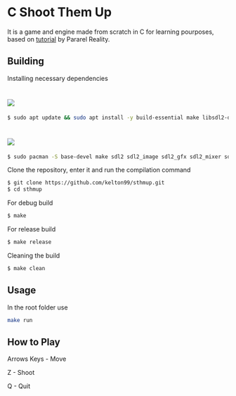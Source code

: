 # C Shoot Them Up

It is a game and engine made from scratch in C for learning pourposes, based on [tutorial](https://www.parallelrealities.co.uk/tutorials/#shooter) by Pararel Reality.

## Building

Installing necessary dependencies

# ![](https://img.shields.io/badge/Debian-A81D33?style=for-the-badge&logo=debian&logoColor=white)
```bash
$ sudo apt update && sudo apt install -y build-essential make libsdl2-dev libsdl2-image-dev libsdl2-mixer-dev libsdl2-ttf-dev libsdl2-gfx-dev
```

# ![](https://img.shields.io/badge/Arch_Linux-1793D1?style=for-the-badge&logo=arch-linux&logoColor=white)
```bash
$ sudo pacman -S base-devel make sdl2 sdl2_image sdl2_gfx sdl2_mixer sdl2_ttf
```

Clone the repository, enter it and run the compilation command 
```bash
$ git clone https://github.com/kelton99/sthmup.git
$ cd sthmup
```
For debug build
```bash
$ make
```
For release build
```bash
$ make release
```

Cleaning the build
```bash
$ make clean
```

## Usage
In the root folder use
```bash
make run
```

## How to Play

<p>Arrows Keys - Move</p>
<p>Z - Shoot<p>
<p>Q - Quit<p>